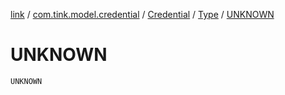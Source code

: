[link](../../../index.md) / [com.tink.model.credential](../../index.md) / [Credential](../index.md) / [Type](index.md) / [UNKNOWN](./-u-n-k-n-o-w-n.md)

# UNKNOWN

`UNKNOWN`